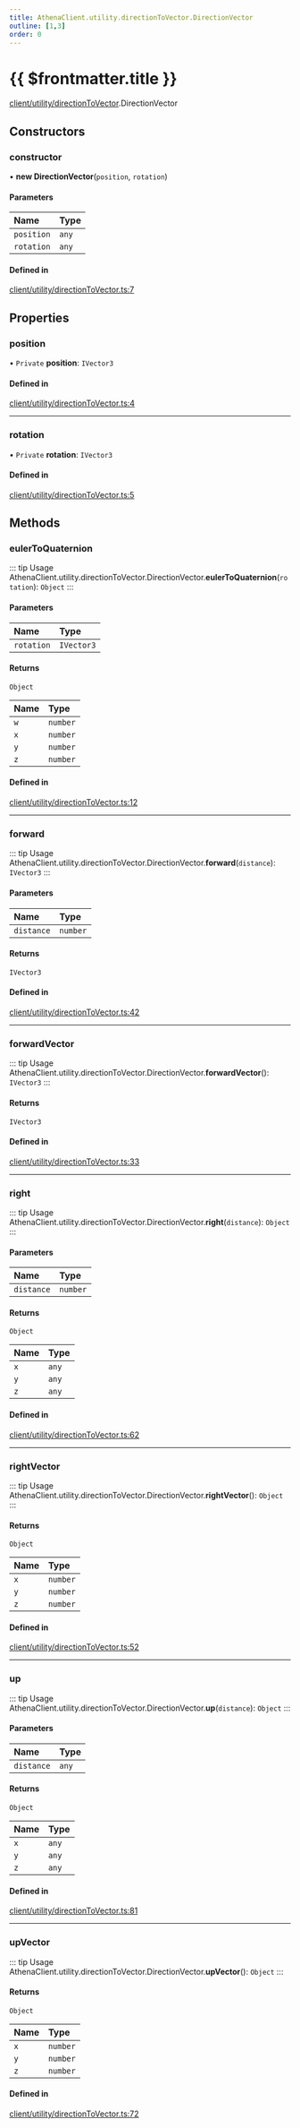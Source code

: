 ```yaml
---
title: AthenaClient.utility.directionToVector.DirectionVector
outline: [1,3]
order: 0
---
```


# {{ $frontmatter.title }}


[client/utility/directionToVector](../modules/client_utility_directionToVector.md).DirectionVector

## Constructors

### constructor

• **new DirectionVector**(`position`, `rotation`)

#### Parameters

| Name | Type |
| :------ | :------ |
| `position` | `any` |
| `rotation` | `any` |

#### Defined in

[client/utility/directionToVector.ts:7](https://github.com/Stuyk/altv-athena/blob/b36eb29/src/core/client/utility/directionToVector.ts#L7)

## Properties

### position

• `Private` **position**: `IVector3`

#### Defined in

[client/utility/directionToVector.ts:4](https://github.com/Stuyk/altv-athena/blob/b36eb29/src/core/client/utility/directionToVector.ts#L4)

___

### rotation

• `Private` **rotation**: `IVector3`

#### Defined in

[client/utility/directionToVector.ts:5](https://github.com/Stuyk/altv-athena/blob/b36eb29/src/core/client/utility/directionToVector.ts#L5)

## Methods

### eulerToQuaternion

::: tip Usage
AthenaClient.utility.directionToVector.DirectionVector.**eulerToQuaternion**(`rotation`): `Object`
:::

#### Parameters

| Name | Type |
| :------ | :------ |
| `rotation` | `IVector3` |

#### Returns

`Object`

| Name | Type |
| :------ | :------ |
| `w` | `number` |
| `x` | `number` |
| `y` | `number` |
| `z` | `number` |

#### Defined in

[client/utility/directionToVector.ts:12](https://github.com/Stuyk/altv-athena/blob/b36eb29/src/core/client/utility/directionToVector.ts#L12)

___

### forward

::: tip Usage
AthenaClient.utility.directionToVector.DirectionVector.**forward**(`distance`): `IVector3`
:::

#### Parameters

| Name | Type |
| :------ | :------ |
| `distance` | `number` |

#### Returns

`IVector3`

#### Defined in

[client/utility/directionToVector.ts:42](https://github.com/Stuyk/altv-athena/blob/b36eb29/src/core/client/utility/directionToVector.ts#L42)

___

### forwardVector

::: tip Usage
AthenaClient.utility.directionToVector.DirectionVector.**forwardVector**(): `IVector3`
:::

#### Returns

`IVector3`

#### Defined in

[client/utility/directionToVector.ts:33](https://github.com/Stuyk/altv-athena/blob/b36eb29/src/core/client/utility/directionToVector.ts#L33)

___

### right

::: tip Usage
AthenaClient.utility.directionToVector.DirectionVector.**right**(`distance`): `Object`
:::

#### Parameters

| Name | Type |
| :------ | :------ |
| `distance` | `number` |

#### Returns

`Object`

| Name | Type |
| :------ | :------ |
| `x` | `any` |
| `y` | `any` |
| `z` | `any` |

#### Defined in

[client/utility/directionToVector.ts:62](https://github.com/Stuyk/altv-athena/blob/b36eb29/src/core/client/utility/directionToVector.ts#L62)

___

### rightVector

::: tip Usage
AthenaClient.utility.directionToVector.DirectionVector.**rightVector**(): `Object`
:::

#### Returns

`Object`

| Name | Type |
| :------ | :------ |
| `x` | `number` |
| `y` | `number` |
| `z` | `number` |

#### Defined in

[client/utility/directionToVector.ts:52](https://github.com/Stuyk/altv-athena/blob/b36eb29/src/core/client/utility/directionToVector.ts#L52)

___

### up

::: tip Usage
AthenaClient.utility.directionToVector.DirectionVector.**up**(`distance`): `Object`
:::

#### Parameters

| Name | Type |
| :------ | :------ |
| `distance` | `any` |

#### Returns

`Object`

| Name | Type |
| :------ | :------ |
| `x` | `any` |
| `y` | `any` |
| `z` | `any` |

#### Defined in

[client/utility/directionToVector.ts:81](https://github.com/Stuyk/altv-athena/blob/b36eb29/src/core/client/utility/directionToVector.ts#L81)

___

### upVector

::: tip Usage
AthenaClient.utility.directionToVector.DirectionVector.**upVector**(): `Object`
:::

#### Returns

`Object`

| Name | Type |
| :------ | :------ |
| `x` | `number` |
| `y` | `number` |
| `z` | `number` |

#### Defined in

[client/utility/directionToVector.ts:72](https://github.com/Stuyk/altv-athena/blob/b36eb29/src/core/client/utility/directionToVector.ts#L72)
